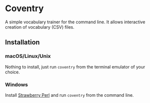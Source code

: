 # Coventry

A simple vocabulary trainer for the command line. It allows interactive creation of vocabulary (CSV) files.

## Installation

### macOS/Linux/Unix
Nothing to install, just run `coventry` from the terminal emulator of your choice.

### Windows
Install [Strawberry Perl](http://strawberryperl.com) and run `coventry` from the command line.
